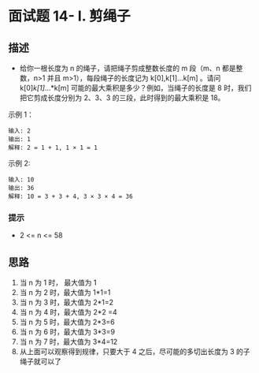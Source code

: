 # 面试题 14- I. 剪绳子

## 描述

- 给你一根长度为 n 的绳子，请把绳子剪成整数长度的 m 段（m、n 都是整数，n>1 并且 m>1），每段绳子的长度记为 k[0],k[1]...k[m] 。请问 k[0]_k[1]_...\*k[m] 可能的最大乘积是多少？例如，当绳子的长度是 8 时，我们把它剪成长度分别为 2、3、3 的三段，此时得到的最大乘积是 18。

示例 1：

```shell
输入: 2
输出: 1
解释: 2 = 1 + 1, 1 × 1 = 1
```

示例 2:

```shell
输入: 10
输出: 36
解释: 10 = 3 + 3 + 4, 3 × 3 × 4 = 36
```

### 提示

- 2 <= n <= 58

## 思路

1. 当 n 为 1 时， 最大值为 1
2. 当 n 为 2 时，最大值为 1\*1=1
3. 当 n 为 3 时，最大值为 2\*1=2
4. 当 n 为 4 时，最大值为 2\*2 =4
5. 当 n 为 5 时，最大值为 2\*3=6
6. 当 n 为 6 时，最大值为 3\*3=9
7. 当 n 为 7 时，最大值为 3\*4=12
8. 从上面可以观察得到规律，只要大于 4 之后，尽可能的多切出长度为 3 的子绳子就可以了
